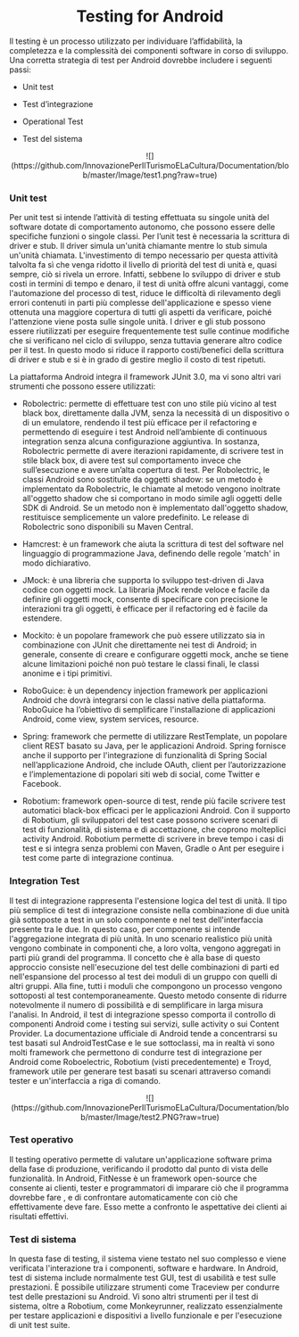 <h1 align=center>Testing for Android</h1>
Il testing è un processo utilizzato per individuare l’affidabilità, la completezza e la complessità dei componenti software in corso di sviluppo. Una corretta strategia di test per Android dovrebbe includere i seguenti passi:

- Unit test

- Test d’integrazione

- Operational Test

- Test del sistema
 

<p align=center>
![](https://github.com/InnovazionePerIlTurismoELaCultura/Documentation/blob/master/Image/test1.png?raw=true)


<h3>Unit test</h3>
Per unit test si intende l’attività di testing effettuata su singole unità del software dotate di comportamento autonomo, che possono essere delle specifiche funzioni o singole classi. Per l’unit test è necessaria la scrittura di driver e stub. Il driver simula un'unità chiamante mentre lo stub simula un'unità chiamata. L'investimento di tempo necessario per questa attività talvolta fa sì che venga ridotto il livello di priorità del test di unità e, quasi sempre, ciò si rivela un errore. Infatti, sebbene lo sviluppo di driver e stub costi in termini di tempo e denaro, il test di unità offre alcuni vantaggi, come l'automazione del processo di test, riduce le difficoltà di rilevamento degli errori contenuti in parti più complesse dell'applicazione e spesso viene ottenuta una maggiore copertura di tutti gli aspetti da verificare, poiché l'attenzione viene posta sulle singole unità. I driver e gli stub possono essere riutilizzati per eseguire frequentemente test sulle continue modifiche che si verificano nel ciclo di sviluppo, senza tuttavia generare altro codice per il test. In questo modo si riduce il rapporto costi/benefici della scrittura di driver e stub e si è in grado di gestire meglio il costo di test ripetuti.

La piattaforma Android integra il framework JUnit 3.0, ma vi sono altri vari strumenti che possono essere utilizzati:


- Robolectric: permette di effettuare test con uno stile più vicino al test black box, direttamente dalla JVM, senza la necessità di un dispositivo o di un emulatore, rendendo il test più efficace per il refactoring e permettendo di eseguire i test Android nell’ambiente di continuous integration senza alcuna configurazione aggiuntiva. In sostanza, Robolectric permette di avere iterazioni rapidamente, di scrivere test in stile black box, di avere test sul comportamento invece che sull’esecuzione e avere un’alta copertura di test. Per Robolectric, le classi Android sono sostituite da oggetti shadow: se un metodo è implementato da Robolectric, le chiamate al metodo vengono inoltrate all'oggetto shadow che si comportano in modo simile agli oggetti delle SDK di Android. Se un metodo non è implementato dall'oggetto shadow, restituisce semplicemente un valore predefinito. Le release di Robolectric sono disponibili su Maven Central. 


- Hamcrest: è un framework che aiuta la scrittura di test del software nel linguaggio di programmazione Java, definendo delle regole 'match' in modo dichiarativo. 


- JMock: è una libreria che supporta lo sviluppo test-driven di Java codice con oggetti mock. La libraria jMock rende veloce e facile da definire gli oggetti mock, consente di specificare con precisione le interazioni tra gli oggetti, è efficace per il refactoring ed è facile da estendere.


- Mockito: è un popolare framework che può essere utilizzato sia in combinazione con JUnit che direttamente nei test di Android; in generale, consente di creare e configurare oggetti mock, anche se tiene alcune limitazioni poiché non può testare le classi finali, le classi anonime e i tipi primitivi.


- RoboGuice: è un dependency injection framework per applicazioni Android che dovrà integrarsi con le classi native della piattaforma. RoboGuice ha l’obiettivo di semplificare l'installazione di applicazioni Android, come view, system services, resource. 


- Spring: framework che permette di utilizzare RestTemplate, un popolare client REST basato su Java, per le applicazioni Android. Spring fornisce anche il supporto per l'integrazione di funzionalità di Spring Social nell’applicazione Android, che include OAuth, client per l’autorizzazione e l’implementazione di popolari siti web di social, come Twitter e Facebook.


- Robotium: framework open-source di test, rende più facile scrivere test automatici black-box efficaci per le applicazioni Android. Con il supporto di Robotium, gli sviluppatori del test case possono scrivere scenari di test di funzionalità, di sistema e di accettazione, che coprono molteplici activity Android. Robotium permette di scrivere in breve tempo i casi di test e si integra senza problemi con Maven, Gradle o Ant per eseguire i test come parte di integrazione continua. 

<h3>Integration Test</h3>
Il test di integrazione rappresenta l'estensione logica del test di unità. Il tipo più semplice di test di integrazione consiste nella combinazione di due unità già sottoposte a test in un solo componente e nel test dell'interfaccia presente tra le due. In questo caso, per componente si intende l'aggregazione integrata di più unità. In uno scenario realistico più unità vengono combinate in componenti che, a loro volta, vengono aggregati in parti più grandi del programma. Il concetto che è alla base di questo approccio consiste nell'esecuzione del test delle combinazioni di parti ed nell'espansione del processo al test dei moduli di un gruppo con quelli di altri gruppi. Alla fine, tutti i moduli che compongono un processo vengono sottoposti al test contemporaneamente. Questo metodo consente di ridurre notevolmente il numero di possibilità e di semplificare in larga misura l'analisi.
In Android, il test di integrazione spesso comporta il controllo di componenti Android come i testing sui servizi, sulle activity o sui Content Provider. La documentazione ufficiale di Android tende a concentrarsi su test basati sul AndroidTestCase e le sue sottoclassi, ma in realtà vi sono molti framework che permettono di condurre test di integrazione per Android come Roboelectric, Robotium (visti precedentemente) e Troyd, framework utile per generare test basati su scenari attraverso comandi tester e un'interfaccia a riga di comando.
 
<p align=center>
![](https://github.com/InnovazionePerIlTurismoELaCultura/Documentation/blob/master/Image/test2.PNG?raw=true)


<h3>Test operativo</h3>
Il testing operativo permette di valutare un'applicazione software prima della fase di produzione, verificando il prodotto dal punto di vista delle funzionalità. In Android, FitNesse è un framework open-source che consente ai clienti, tester e programmatori di imparare ciò che il programma dovrebbe fare , e di confrontare automaticamente con ciò che effettivamente deve fare. Esso mette a confronto le aspettative dei clienti ai risultati effettivi.

<h3>Test di sistema</h3>
In questa fase di testing, il sistema viene testato nel suo complesso e viene verificata l'interazione tra i componenti, software e hardware. In Android, test di sistema include normalmente test GUI, test di usabilità e test sulle prestazioni. È possibile utilizzare strumenti come Traceview per condurre test delle prestazioni su Android. Vi sono altri strumenti per il test di sistema, oltre a Robotium, come Monkeyrunner, realizzato essenzialmente per testare applicazioni e dispositivi a livello funzionale e per l'esecuzione di unit test suite.
